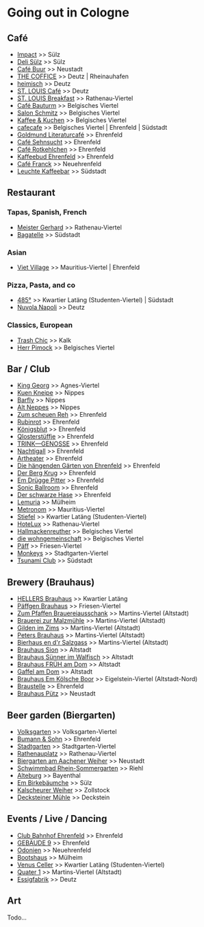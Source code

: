 # Going out in Cologne

## Café

- [Impact](https://cafe.impact.koeln/) >> Sülz
- [Deli Sülz](https://www.deli-suelz.de/) >> Sülz
- [Café Buur](https://www.cafebuur.de/) >> Neustadt
- [THE COFFICE](https://thecoffice.de/) >> Deutz | Rheinauhafen
- [heimisch](https://heimisch.online/) >> Deutz
- [ST. LOUIS Café](https://www.st-louis-cafe.de/) >> Deutz
- [ST. LOUIS Breakfast](https://www.st-louis-breakfast.de/) >> Rathenau-Viertel
- [Café Bauturm](https://www.cafe-bauturm.de/) >> Belgisches Viertel
- [Salon Schmitz](https://salonschmitz.com/) >> Belgisches Viertel
- [Kaffee & Kuchen](https://kaffeeundkuchen.net/) >> Belgisches Viertel
- [cafecafe](http://www.cafecafe.de/) >> Belgisches Viertel | Ehrenfeld | Südstadt
- [Goldmund Literaturcafé](https://www.goldmundkoeln.de/) >> Ehrenfeld
- [Café Sehnsucht](https://sehnsucht-koeln.de/) >> Ehrenfeld
- [Café Rotkehlchen](https://www.facebook.com/CafeRotkehlchen) >> Ehrenfeld
- [Kaffeebud Ehrenfeld](https://www.facebook.com/KaffeebudEhrenfeld) >> Ehrenfeld
- [Café Franck](https://www.cafe-franck.de/) >> Neuehrenfeld
- [Leuchte Kaffeebar](https://www.leuchtekoeln.de/) >> Südstadt

## Restaurant

### Tapas, Spanish, French

- [Meister Gerhard](https://meister-gerhard.com/) >> Rathenau-Viertel
- [Bagatelle](https://www.bagatelle.koeln/) >> Südstadt

### Asian

- [Viet Village](http://vietvillage-koeln.de/) >> Mauritius-Viertel | Ehrenfeld

### Pizza, Pasta, and co

- [485°](https://www.485grad.de/) >> Kwartier Latäng (Studenten-Viertel) | Südstadt
- [Nuvola Napoli](https://nuvolanapoli.de) >> Deutz

### Classics, European

- [Trash Chic](https://www.trash-chic.com/) >> Kalk
- [Herr Pimock](https://www.herrpimock.de/) >> Belgisches Viertel

## Bar / Club

- [King Georg](https://kinggeorg.de/) >> Agnes-Viertel
- [Kuen Kneipe](https://www.kuenkneipe.de/) >> Nippes
- [Barfly](https://barfly-cologne.com/) >> Nippes
- [Alt Neppes](http://www.alt-neppes.de/) >> Nippes
- [Zum scheuen Reh](https://zum-scheuen-reh.de/) >> Ehrenfeld
- [Rubinrot](https://rubinrotkoeln.de/) >> Ehrenfeld
- [Königsblut](https://www.facebook.com/p/K%C3%B6nigsblut-100070914099662/) >> Ehrenfeld
- [Qlosterstüffje](http://www.qloster.de/) >> Ehrenfeld
- [TRINK—GENOSSE](https://trink-genosse.de/) >> Ehrenfeld
- [Nachtigall](https://nachtigall-ehrenfeld.de/) >> Ehrenfeld
- [Artheater](https://artheater.de/) >> Ehrenfeld
- [Die hängenden Gärten von Ehrenfeld](http://www.haengendegaerten.de/) >> Ehrenfeld
- [Der Berg Krug](http://berg-krug.de/) >> Ehrenfeld
- [Em Drügge Pitter](https://edp-koeln.de/) >> Ehrenfeld
- [Sonic Ballroom](https://www.sonic-ballroom.de/) >> Ehrenfeld
- [Der schwarze Hase](https://www.instagram.com/derschwarzehase/) >> Ehrenfeld
- [Lemuria](https://www.facebook.com/people/Lemuria-Kultur-Bar/100086967547966/) >> Mülheim
- [Metronom](http://metronom.koeln/) >> Mauritius-Viertel
- [Stiefel](https://stiefelkneipe.de/) >> Kwartier Latäng (Studenten-Viertel)
- [HoteLux](https://hotelux.de/) >> Rathenau-Viertel
- [Hallmackenreuther](https://hallmackenreuther.d.dom.de/) >> Belgisches Viertel
- [die wohngemeinschaft](https://www.die-wohngemeinschaft.net/) >> Belgisches Viertel
- [Päff](http://paeff.koeln/) >> Friesen-Viertel
- [Monkeys](https://www.monkeyscologne.de/) >> Stadtgarten-Viertel
- [Tsunami Club](https://tsunami-club.de/) >> Südstadt

## Brewery (Brauhaus)

- [HELLERS Brauhaus](https://www.hellers.koeln/brauhaus-hellers/) >> Kwartier Latäng
- [Päffgen Brauhaus](http://www.paeffgen-koelsch.de/) >> Friesen-Viertel
- [Zum Pfaffen Brauereiausschank](https://zum-pfaffen.koeln/) >> Martins-Viertel (Altstadt)
- [Brauerei zur Malzmühle](https://brauereizurmalzmuehle.de/) >> Martins-Viertel (Altstadt)
- [Gilden im Zims](https://www.gilden-im-zims.de/de/) >> Martins-Viertel (Altstadt)
- [Peters Brauhaus](https://peters-brauhaus.de/) >> Martins-Viertel (Altstadt)
- [Bierhaus en d'r Salzgass](https://bierhaus-salzgass.de/) >> Martins-Viertel (Altstadt)
- [Brauhaus Sion](https://www.brauhaus-sion.de/) >> Altstadt
- [Brauhaus Sünner im Walfisch](https://walfisch.de/) >> Altstadt
- [Brauhaus FRÜH am Dom](https://www.frueh-am-dom.de/) >> Altstadt
- [Gaffel am Dom](https://gaffelamdom.de/) >> Altstadt
- [Brauhaus Em Kölsche Boor](https://koelscheboor.com/) >> Eigelstein-Viertel (Altstadt-Nord)
- [Braustelle](https://braustelle.com/) >> Ehrenfeld
- [Brauhaus Pütz](https://brauhauspuetz.de/) >> Neustadt

## Beer garden (Biergarten)

- [Volksgarten](https://www.hellers.koeln/volksgarten-hellers/) >> Volksgarten-Viertel
- [Bumann & Sohn](https://www.bumannundsohn.de/) >> Ehrenfeld
- [Stadtgarten](https://www.stadtgarten.de/) >> Stadtgarten-Viertel
- [Rathenauplatz](https://rathenauplatz.koeln/biergarten) >> Rathenau-Viertel
- [Biergarten am Aachener Weiher](http://www.biergarten-aachenerweiher.de/) >> Neustadt
- [Schwimmbad Rhein-Sommergarten](http://www.koeln-biergarten.de/) >> Riehl
- [Alteburg](https://alteburg.com/) >> Bayenthal
- [Em Birkebäumche](https://birkebaeumche.de/) >> Sülz
- [Kalscheurer Weiher](http://kalscheurer-weiher.de/) >> Zollstock
- [Decksteiner Mühle](https://decksteiner-mühle.com/) >> Deckstein

## Events / Live / Dancing

- [Club Bahnhof Ehrenfeld](https://www.clubbahnhofehrenfeld.de/) >> Ehrenfeld
- [GEBÄUDE 9](https://www.gebaeude9.de/) >> Ehrenfeld
- [Odonien](https://www.odonien.de/) >> Neuehrenfeld
- [Bootshaus](https://bootshaus.tv/) >> Mülheim
- [Venus Celler](https://venusceller.de/) >> Kwartier Latäng (Studenten-Viertel)
- [Quater 1](https://www.quater1.de/) >> Martins-Viertel (Altstadt)
- [Essigfabrik](https://essig-fabrik.de/) >> Deutz

## Art

Todo...

